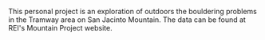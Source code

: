 This personal project is an exploration of outdoors the bouldering problems in the Tramway area on San Jacinto Mountain.
The data can be found at REI's Mountain Project website.
